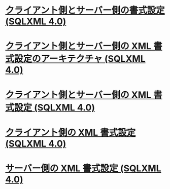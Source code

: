 # [クライアント側とサーバー側の書式設定 (SQLXML 4.0)](client-side-and-server-side-formatting-sqlxml-4-0.md)
# [クライアント側とサーバー側の XML 書式設定のアーキテクチャ (SQLXML 4.0)](architecture-of-client-side-and-server-side-xml-formatting-sqlxml-4-0.md)
# [クライアント側とサーバー側の XML 書式設定 (SQLXML 4.0)](client-side-vs-server-side-xml-formatting-sqlxml-4-0.md)
# [クライアント側の XML 書式設定 (SQLXML 4.0)](client-side-xml-formatting-sqlxml-4-0.md)
# [サーバー側の XML 書式設定 (SQLXML 4.0)](server-side-xml-formatting-sqlxml-4-0.md)
